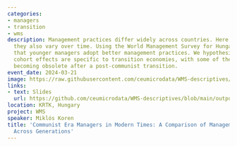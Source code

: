 ```yaml
---
categories:
- managers
- transition
- wms
description: Management practices differ widely across countries. Here we show that
  they also vary over time. Using the World Management Survey for Hungary, we document
  that younger managers adopt better management practices. We hypothesize that such
  cohort effects are specific to transition economies, with some of the manager skills
  becoming obsolete after a post-communist transition.
event_date: 2024-03-21
image: https://raw.githubusercontent.com/ceumicrodata/WMS-descriptives/refs/heads/main/output/fig/fortepan_198036.jpg
links:
- text: Slides
  url: https://github.com/ceumicrodata/WMS-descriptives/blob/main/output/slides.pdf
location: KRTK, Hungary
project: WMS
speaker: Miklós Koren
title: 'Communist Era Managers in Modern Times: A Comparison of Management Skills
  Across Generations'
---
```

